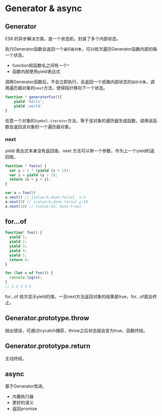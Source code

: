 # Generator & async

## Generator

ES6 的异步解决方案。是一个状态机，封装了多个内部状态。

执行Generator函数会返回一个`遍历器对象`，可以依次遍历Generator函数内部的每一个状态。

- function和函数名之间有一个`*`
- 函数内部使用yield表达式

调用Generator函数后，不会立即执行，会返回一个纸箱内部状态的`指针对象`，调用遍历器对象的`next`方法，使得指针移向下一个状态。

```js
function * generatorFun(){
    yield 'hello';
    yield 'world'
}
```

任意一个对象的`Symbol.iterator`方法，等于该对象的遍历器生成函数，调用该函数会返回该对象的一个遍历器对象。

### next

yield 表达式本身没有返回值，next 方法可以带一个参数，作为上一个yield的返回值。

```js
function * foo(x) {
  var y = 2 * (yield (x + 1));
  var z = yield (y / 3);
  return (x + y + z);
}

var a = foo(5)
a.next() // {value:6,done:false}  x:5
a.next(9) // {value:6,done:false} y:18
a.next(10) // {value:33, done:true}
```

## for...of

```js
function* foo() {
  yield 1;
  yield 2;
  yield 3;
  yield 4;
  yield 5;
  return 6;
}

for (let v of foo()) {
  console.log(v);
}
// 1 2 3 4 5
```

for...of 依次显示yield的值，一旦next方法返回对象的结果是true，for...of就会终止。

## Generator.prototype.throw

抛出错误，可通过trycatch捕获，throw之后状态就会变为true，函数终结。

## Generator.prototype.return

主动终结。

## async

基于Generator改进。

- 内置执行器
- 更好的语义
- 返回promise
